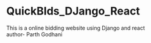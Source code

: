 # QuickBIds_DJango_React
This is a online bidding website using Django and react
<br>
author- Parth Godhani
